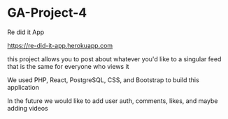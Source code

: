 # GA-Project-4

Re did it App

https://re-did-it-app.herokuapp.com

this project allows you to post about whatever you'd like to a singular feed that is the same for everyone who views it

We used PHP, React, PostgreSQL, CSS, and Bootstrap to build this application

In the future we would like to add user auth, comments, likes, and maybe adding videos
